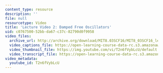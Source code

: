 ```yaml
---
content_type: resource
description: ''
file: null
resourcetype: Video
title: 'Lecture Video 2: Damped Free Oscillators'
uid: c0767500-52bb-da67-c37c-82790d0f9958
video_files:
  archive_url: http://archive.org/download/MIT8.03SCF16/MIT8_03SCF16_lec02_300k.mp4
  video_captions_file: https://open-learning-course-data-rc.s3.amazonaws.com/8-03sc-physics-iii-vibrations-and-waves-fall-2016/702050c87d98581b84c9271fafa0e590_T2n6fVybLcU.vtt
  video_thumbnail_file: https://img.youtube.com/vi/T2n6fVybLcU/default.jpg
  video_transcript_file: https://open-learning-course-data-rc.s3.amazonaws.com/8-03sc-physics-iii-vibrations-and-waves-fall-2016/f7b5cf4ccc4af396d854f6e2a4c4abbb_T2n6fVybLcU.pdf
video_metadata:
  youtube_id: T2n6fVybLcU
---
```

